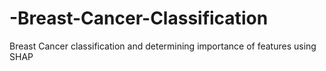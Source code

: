 # -Breast-Cancer-Classification
Breast Cancer classification and determining importance of features using SHAP
